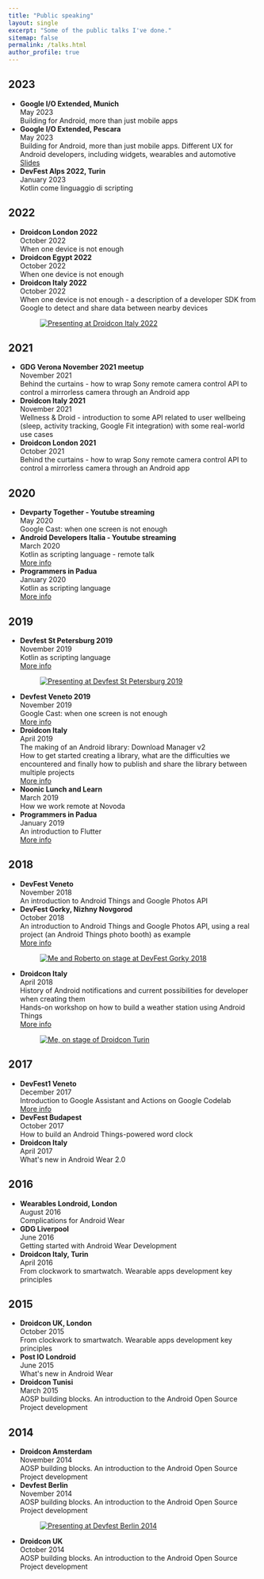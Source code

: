 ```yaml
---
title: "Public speaking"
layout: single
excerpt: "Some of the public talks I've done."
sitemap: false
permalink: /talks.html
author_profile: true
---
```


## 2023
<ul>
	<li> <b>Google I/O Extended, Munich</b>
 	 	<br>May 2023
 	 	<br>Building for Android, more than just mobile apps
 	</li>
	<li> <b>Google I/O Extended, Pescara</b>
 	 	<br>May 2023
 	 	<br>Building for Android, more than just mobile apps. Different UX for Android developers, including widgets, wearables and automotive
 	 	<br><a href="https://speakerdeck.com/danybony/building-for-android-more-than-just-mobile-apps">Slides</a>
 	</li>
	<li> <b>DevFest Alps 2022, Turin</b>
 	 	<br>January 2023
 	 	<br>Kotlin come linguaggio di scripting
 	</li>
</ul>

## 2022
<ul>
	<li> <b>Droidcon London 2022</b>
 	 	<br>October 2022
 	 	<br>When one device is not enough
 	</li>
 	<li> <b>Droidcon Egypt 2022</b>
 	 	<br>October 2022
 	 	<br>When one device is not enough
 	</li>
 	<li> <b>Droidcon Italy 2022</b>
 	 	<br>October 2022
 	 	<br>When one device is not enough - a description of a developer SDK from Google to detect and share data between nearby devices
		<figure>
			<a href="/assets/images/droidcon_italy_2022.jpg"><img src="/assets/images/droidcon_italy_2022_small.jpg" alt="Presenting at Droidcon Italy 2022"></a>
		</figure>
 	</li>
</ul>

## 2021
<ul>
 	<li> <b>GDG Verona November 2021 meetup</b>
 	 	<br>November 2021
 	 	<br>Behind the curtains - how to wrap Sony remote camera control API to control a mirrorless camera through an Android app
 	</li>
 	<li> <b>Droidcon Italy 2021</b>
 	 	<br>November 2021
 	 	<br>Wellness & Droid - introduction to some API related to user wellbeing (sleep, activity tracking, Google Fit integration) with some real-world use cases
 	</li>
 	<li> <b>Droidcon London 2021</b>
 	 	<br>October 2021
 	 	<br>Behind the curtains - how to wrap Sony remote camera control API to control a mirrorless camera through an Android app
 	</li>
</ul>

## 2020
<ul>
 	<li> <b>Devparty Together - Youtube streaming</b>
 	 	<br>May 2020
 	 	<br>Google Cast: when one screen is not enough
 	</li>
 	<li> <b>Android Developers Italia - Youtube streaming</b>
 	 	<br>March 2020
 	 	<br>Kotlin as scripting language - remote talk
 	 	<br><a href="/android-developers-italia-kscript-talk/">More info</a>
 	</li>
 	<li> <b>Programmers in Padua</b>
 	 	<br>January 2020
 	 	<br>Kotlin as scripting language
 	 	<br><a href="/kotlin-script/">More info</a>
 	</li>
</ul>

## 2019
<ul>
 	<li> <b>Devfest St Petersburg 2019</b>
 	 	<br>November 2019
 	 	<br>Kotlin as scripting language
 	 	<br><a href="/kotlin-script/">More info</a>
		<figure>
			<a href="/assets/images/devfest_st_petersburg_2019.jpg"><img src="/assets/images/devfest_st_petersburg_2019_small.jpg" alt="Presenting at Devfest St Petersburg 2019"></a>
		</figure>
 	</li>
 	<li> <b>Devfest Veneto 2019</b>
 	 	<br>November 2019
 	 	<br>Google Cast: when one screen is not enough
 	 	<br><a href="/cast-intro-devfest-veneto-2019/">More info</a>
 	</li>
 	<li> <b>Droidcon Italy</b>
 	 	<br>April 2019
 	 	<br>The making of an Android library: Download Manager v2
		<br>How to get started creating a library, what are the difficulties we encountered and finally how to publish and share the library between multiple projects
 	 	<br><a href="/download-manager-droidcon-italy/">More info</a>
 	</li>
 	<li> <b>Noonic Lunch and Learn</b>
 	 	<br>March 2019
 	 	<br>How we work remote at Novoda
 	</li>
 	<li> <b>Programmers in Padua</b>
 	 	<br>January 2019
 	 	<br>An introduction to Flutter
 	 	<br><a href="/flutter-intro-pip/">More info</a>
 	</li>
</ul>

## 2018
<ul>
 	<li> <b>DevFest Veneto</b>
 	 	<br>November 2018
 	 	<br>An introduction to Android Things and Google Photos API
 	</li>
 	<li> <b>DevFest Gorky, Nizhny Novgorod</b>
 	 	<br>October 2018
 	 	<br>An introduction to Android Things and Google Photos API, using a real project (an Android Things photo booth) as example
 	 	<br><a href="/do-it-yourselfie-devfest-gorky/">More info</a>
 	 	<figure>
			<a href="/assets/images/devfest_gorky_speakers.jpg"><img src="/assets/images/devfest_gorky_speakers_small.jpg" alt="Me and Roberto on stage at DevFest Gorky 2018"></a>
		</figure>
 	</li>
 	<li> <b>Droidcon Italy</b>
 	 	<br>April 2018
 	 	<br>History of Android notifications and current possibilities for developer when creating them
 	 	<br>Hands-on workshop on how to build a weather station using Android Things
 	 	<br><a href="/notifications-droidcon-turin-2018/">More info</a>
 	 	<figure>
			<a href="/assets/images/notifications_droidcon_turin_2018.jpg"><img src="/assets/images/notifications_droidcon_turin_2018_small.jpg" alt="Me, on stage of Droidcon Turin"></a>
		</figure>
 	</li>
 </ul>

## 2017
<ul>
 	<li> <b>DevFest1 Veneto</b>
 	 	<br>December 2017
 	 	<br>Introduction to Google Assistant and Actions on Google Codelab
 	 	<br><a href="/introduction-to-assistant-at-devfest1-veneto/">More info</a>
 	</li>
 	<li> <b>DevFest Budapest</b>
 	 	<br>October 2017
 	 	<br>How to build an Android Things-powered word clock
 	</li>
	<li> <b>Droidcon Italy</b>
		<br>April 2017
 	 	<br>What's new in Android Wear 2.0
	</li>
</ul>

## 2016
<ul>
	<li> <b>Wearables Londroid, London</b> 
		<br>August 2016
		<br>Complications for Android Wear
	</li>
	<li> <b>GDG Liverpool</b>
		<br>June 2016
		<br>Getting started with Android Wear Development
	</li>
	<li> <b>Droidcon Italy, Turin</b> 
		<br>April 2016
		<br>From clockwork to smartwatch. Wearable apps development key principles
	</li>
</ul>

## 2015
<ul>
	<li> <b>Droidcon UK, London</b> 
		<br>October 2015
		<br>From clockwork to smartwatch. Wearable apps development key principles
	</li>
	<li> <b>Post IO Londroid</b> 
		<br>June 2015
		<br>What's new in Android Wear
	</li>
	<li> <b>Droidcon Tunisi</b> 
		<br>March 2015
		<br>AOSP building blocks. An introduction to the Android Open Source Project development
	</li>
</ul>

## 2014
<ul>
	<li> <b>Droidcon Amsterdam</b> 
		<br>November 2014
		<br>AOSP building blocks. An introduction to the Android Open Source Project development 
	</li>
	<li> <b>Devfest Berlin</b> 
		<br>November 2014
		<br>AOSP building blocks. An introduction to the Android Open Source Project development 
		<figure>
			<a href="/assets/images/devfest_berlin_2014.jpg"><img src="/assets/images/devfest_berlin_2014_small.jpg" alt="Presenting at Devfest Berlin 2014"></a>
		</figure>
	</li>
	<li> <b>Droidcon UK</b> 
		<br>October 2014
		<br>AOSP building blocks. An introduction to the Android Open Source Project development 
	</li>
</ul>
